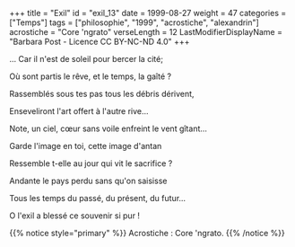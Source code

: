 +++
title = "Exil"
id = "exil_13"
date = 1999-08-27
weight = 47
categories = ["Temps"]
tags = ["philosophie", "1999", "acrostiche", "alexandrin"]
acrostiche = "Core 'ngrato"
verseLength = 12
LastModifierDisplayName = "Barbara Post - Licence CC BY-NC-ND 4.0"
+++

... Car il n'est de soleil pour bercer la cité;

Où sont partis le rêve, et le temps, la gaîté ?

Rassemblés sous tes pas tous les débris dérivent,

Enseveliront l'art offert à l'autre rive...

Note, un ciel, cœur sans voile enfreint le vent gîtant...

Garde l'image en toi, cette image d'antan

Ressemble t-elle au jour qui vit le sacrifice ?

Andante le pays perdu sans qu'on saisisse

Tous les temps du passé, du présent, du futur...

O l'exil a blessé ce souvenir si pur !

{{% notice style="primary" %}}
Acrostiche : Core 'ngrato.
{{% /notice %}}
